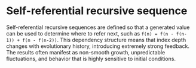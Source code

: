 # Self-referential recursive sequence

Self-referential recursive sequences are defined so that a generated value can be used to determine where to refer next, such as `f(n) = f(n - f(n-1)) + f(n - f(n-2))`. This dependency structure means that index depth changes with evolutionary history, introducing extremely strong feedback. The results often manifest as non-smooth growth, unpredictable fluctuations, and behavior that is highly sensitive to initial conditions.